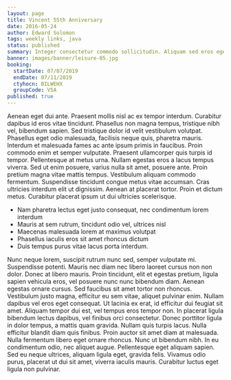 ```yaml
---
layout: page
title: Vincent 55th Anniversary
date: 2016-05-24
author: Edward Solomon
tags: weekly links, java
status: published
summary: Integer consectetur commodo sollicitudin. Aliquam sed eros egestas, ullamcorper.
banner: images/banner/leisure-05.jpg
booking:
  startDate: 07/07/2019
  endDate: 07/11/2019
  ctyhocn: BILWEHX
  groupCode: V5A
published: true
---
```

Aenean eget dui ante. Praesent mollis nisl ac ex tempor interdum. Curabitur dapibus id eros vitae tincidunt. Phasellus non magna tempus, tristique nibh vel, bibendum sapien. Sed tristique dolor id velit vestibulum volutpat. Phasellus eget odio malesuada, facilisis neque quis, pharetra mauris. Interdum et malesuada fames ac ante ipsum primis in faucibus. Proin commodo enim et semper vulputate. Praesent ullamcorper quis turpis id tempor. Pellentesque at metus urna.
Nullam egestas eros a lacus tempus viverra. Sed ut enim posuere, varius nulla sit amet, posuere ante. Proin pretium magna vitae mattis tempus. Vestibulum aliquam commodo fermentum. Suspendisse tincidunt congue metus vitae accumsan. Cras ultricies interdum elit ut dignissim. Aenean at placerat tortor. Proin et dictum metus. Curabitur placerat ipsum ut dui ultricies scelerisque.

* Nam pharetra lectus eget justo consequat, nec condimentum lorem interdum
* Mauris at sem rutrum, tincidunt odio vel, ultrices nisl
* Maecenas malesuada lorem at maximus volutpat
* Phasellus iaculis eros sit amet rhoncus dictum
* Duis tempus purus vitae lacus porta interdum.

Nunc neque lorem, suscipit rutrum nunc sed, semper vulputate mi. Suspendisse potenti. Mauris nec diam nec libero laoreet cursus non non dolor. Donec at libero mauris. Proin tincidunt, elit et egestas pretium, ligula sapien vehicula eros, vel posuere nunc nunc bibendum diam. Aenean egestas ornare cursus. Sed faucibus sit amet tortor non rhoncus. Vestibulum justo magna, efficitur eu sem vitae, aliquet pulvinar enim. Nullam dapibus vel eros eget consequat.
Ut lacinia ex erat, id efficitur dui feugiat sit amet. Aliquam tempor dui est, vel tempus eros tempor non. In placerat ligula bibendum lectus dapibus, vel finibus orci consectetur. Donec porttitor ligula in dolor tempus, a mattis quam gravida. Nullam quis turpis lacus. Nulla efficitur blandit diam quis finibus. Proin auctor sit amet diam at malesuada. Nulla fermentum libero eget ornare rhoncus. Nunc ut bibendum nibh. In eu condimentum odio, nec aliquet augue. Pellentesque eget aliquam sapien. Sed eu neque ultrices, aliquam ligula eget, gravida felis. Vivamus odio purus, placerat ut dui sit amet, viverra iaculis mauris. Curabitur luctus eget ligula non pulvinar.
